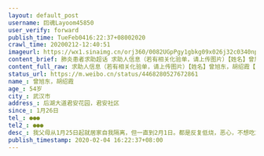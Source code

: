 ```yaml
---
layout: default_post
username: 囙魂Layoom45850
user_verify: forward
publish_time: TueFeb0416:22:37+08002020
crawl_time: 20200212-12:40:51
imageurl: https://wx1.sinaimg.cn/orj360/0082UGpPgy1gbkg09x026j32c0340npd.jpg,https://wx1.sinaimg.cn/orj360/0082UGpPgy1gbkg0dhnaoj32c0340qv5.jpg
content_brief: 肺炎患者求助超话 求助人信息（若有相关化验单，请上传图片）【姓名】曾旭东，胡绍霞【年龄】54岁【所在城市】武汉市【所在小区、社区】后湖大道君安花园，君安社区【患病时间】1月26日【联系方式】●●●【其他紧急联系人】●●●【病情描述】 我父母从1月25日起就居家自我隔离 ...全文
content_full_raw: 求助人信息（若有相关化验单，请上传图片）【姓名】曾旭东，胡绍霞【年龄】54岁【所在城市】武汉市【所在小区、社区】后湖大道君安花园，君安社区【患病时间】1月26日【联系方式】●●●【其他紧急联系人】●●●【病情描述】我父母从1月25日起就居家自我隔离，但一直到2月1日。都是反复低烧，恶心，不想吃东西。2月2日，我父亲曾旭东去汉口医院拍CT，高度疑似肺炎。2月3日，我母亲胡绍霞去长航医院拍CT，高度疑似肺炎，母亲有多年糖尿病，所以更加严重。虽然医生开了药，也一直在吃。但是现在越发严重了，开始有咳嗽，眩晕，呕吐，腹泻，发烧，不想吃东西。我都不敢想后面会发生什么，我们一家都是老实人，也不会说什么，求求看到这条微博的好心人。帮我们家一把。🙏🙏🙏
status_url: https://m.weibo.cn/status/4468280527672861
name_: 曾旭东，胡绍霞
age_: 54岁
city_: 武汉市
address_: 后湖大道君安花园，君安社区
since_: 1月26日
tel_: ●●●
tel2_: ●●●
desc_: 我父母从1月25日起就居家自我隔离，但一直到2月1日。都是反复低烧，恶心，不想吃东西。2月2日，我父亲曾旭东去汉口医院拍CT，高度疑似肺炎。2月3日，我母亲胡绍霞去长航医院拍CT，高度疑似肺炎，母亲有多年糖尿病，所以更加严重。虽然医生开了药，也一直在吃。但是现在越发严重了，开始有咳嗽，眩晕，呕吐，腹泻，发烧，不想吃东西。我都不敢想后面会发生什么，我们一家都是老实人，也不会说什么，求求看到这条微博的好心人。帮我们家一把。🙏🙏🙏
publish_timestamp: 2020-02-04 16:22:37+08:00
---
```

